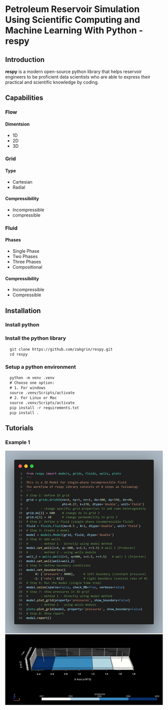 # Petroleum Reservoir Simulation Using Scientific Computing and Machine Learning With Python - respy

## Introduction

__respy__ is a modern open-source python library that helps reservoir engineers to be proficient data scientists who are able to express their practical and scientific knowledge by coding.

## Capabilities

### Flow

#### Dimentsion

- 1D
- 2D
- 3D

### Grid

#### Type

- Cartesian
- Radial

#### Compressibility

- Incompressible
- compressible

### Fluid

#### Phases

- Single Phase
- Two Phases
- Three Phases
- Compositional

#### Compressibility

- Incompressible
- Compressible

## Installation

### Install python

### Install the python library

      git clone https://github.com/zakgrin/respy.git
      cd respy

### Setup a python environment

      python -m venv .venv
      # Choose one option: 
      # 1. For windows
      source .venv/Scripts/activate
      # 2. For Linux or Mac
      source .venv/Scripts/activate
      pip install -r requirements.txt
      pip install .

## Tutorials

### Example 1

![](images/example_1_code.png)
![](images/example_1_3d.png)